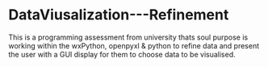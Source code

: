 # DataViusalization---Refinement
This is a programming assessment from university thats soul purpose is working within the wxPython, openpyxl &amp; python to refine data and present the user with a GUI display for them to choose data to be visualised.

